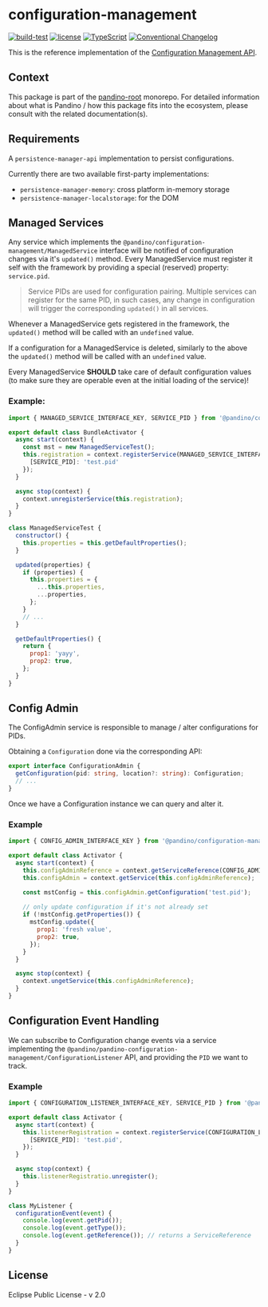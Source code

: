 # configuration-management

[![build-test](https://github.com/BlackBeltTechnology/pandino/actions/workflows/build-test.yml/badge.svg)](https://github.com/BlackBeltTechnology/pandino/actions/workflows/build-test.yml)
[![license](https://img.shields.io/badge/license-EPL%20v2.0-blue.svg)](https://github.com/BlackBeltTechnology/pandino)
[![TypeScript](https://img.shields.io/badge/%3C%2F%3E-TypeScript-%230074c1.svg)](http://www.typescriptlang.org/)
[![Conventional Changelog](https://img.shields.io/badge/%20%20%F0%9F%93%A6%F0%9F%9A%80-conventional--changelog-e10079.svg?style=flat)](https://github.com/conventional-changelog/conventional-changelog)

This is the reference implementation of the [Configuration Management API](../configuration-management-api).

## Context

This package is part of the [pandino-root](https://github.com/BlackBeltTechnology/pandino) monorepo. For detailed
information about what is Pandino / how this package fits into the ecosystem, please consult with the related
documentation(s).

## Requirements

A `persistence-manager-api` implementation to persist configurations.

Currently there are two available first-party implementations:
- `persistence-manager-memory`: cross platform in-memory storage
- `persistence-manager-localstorage`: for the DOM

## Managed Services

Any service which implements the `@pandino/configuration-management/ManagedService` interface will be notified
of configuration changes via it's `updated()` method. Every ManagedService must register it self with the framework by
providing a special (reserved) property: `service.pid`.

> Service PIDs are used for configuration pairing. Multiple services can register for the same PID, in such cases, any
  change in configuration will trigger the corresponding `updated()` in all services.

Whenever a ManagedService gets registered in the framework, the `updated()` method will be called with an `undefined`
value.

If a configuration for a ManagedService is deleted, similarly to the above the `updated()` method will be called with an
`undefined` value.

Every ManagedService **SHOULD** take care of default configuration values (to make sure they are operable even at the
initial loading of the service)!

### Example:

```javascript
import { MANAGED_SERVICE_INTERFACE_KEY, SERVICE_PID } from '@pandino/configuration-management-api';

export default class BundleActivator {
  async start(context) {
    const mst = new ManagedServiceTest();
    this.registration = context.registerService(MANAGED_SERVICE_INTERFACE_KEY, mst, {
      [SERVICE_PID]: 'test.pid'
    });
  }

  async stop(context) {
    context.unregisterService(this.registration);
  }
}

class ManagedServiceTest {
  constructor() {
    this.properties = this.getDefaultProperties();
  }

  updated(properties) {
    if (properties) {
      this.properties = {
        ...this.properties,
        ...properties,
      };
    }
    // ...
  }

  getDefaultProperties() {
    return {
      prop1: 'yayy',
      prop2: true,
    };
  }
}
```

## Config Admin

The ConfigAdmin service is responsible to manage / alter configurations for PIDs.

Obtaining a `Configuration` done via the corresponding API:

```typescript
export interface ConfigurationAdmin {
  getConfiguration(pid: string, location?: string): Configuration;
  // ...
}
```

Once we have a Configuration instance we can query and alter it.

### Example

```javascript
import { CONFIG_ADMIN_INTERFACE_KEY } from '@pandino/configuration-management-api';

export default class Activator {
  async start(context) {
    this.configAdminReference = context.getServiceReference(CONFIG_ADMIN_INTERFACE_KEY);
    this.configAdmin = context.getService(this.configAdminReference);

    const mstConfig = this.configAdmin.getConfiguration('test.pid');
    
    // only update configuration if it's not already set
    if (!mstConfig.getProperties()) {
      mstConfig.update({
        prop1: 'fresh value',
        prop2: true,
      });
    }
  }

  async stop(context) {
    context.ungetService(this.configAdminReference);
  }
}
```
## Configuration Event Handling

We can subscribe to Configuration change events via a service implementing the `@pandino/pandino-configuration-management/ConfigurationListener`
API, and providing the `PID` we want to track.

### Example

```javascript
import { CONFIGURATION_LISTENER_INTERFACE_KEY, SERVICE_PID } from '@pandino/configuration-management-api';

export default class Activator {
  async start(context) {
    this.listenerRegistration = context.registerService(CONFIGURATION_LISTENER_INTERFACE_KEY, new MyListener(), {
      [SERVICE_PID]: 'test.pid',
    });
  }

  async stop(context) {
    this.listenerRegistratio.unregister();
  }
}

class MyListener {
  configurationEvent(event) {
    console.log(event.getPid());
    console.log(event.getType());
    console.log(event.getReference()); // returns a ServiceReference
  }
}
```

## License

Eclipse Public License - v 2.0
